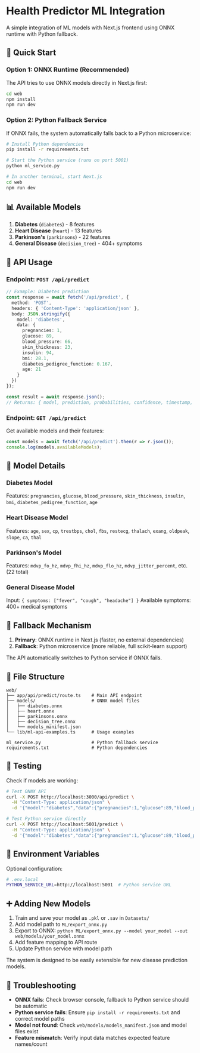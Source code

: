 # Health Predictor ML Integration

A simple integration of ML models with Next.js frontend using ONNX runtime with Python fallback.

## 🚀 Quick Start

### Option 1: ONNX Runtime (Recommended)

The API tries to use ONNX models directly in Next.js first:

```bash
cd web
npm install
npm run dev
```

### Option 2: Python Fallback Service

If ONNX fails, the system automatically falls back to a Python microservice:

```bash
# Install Python dependencies
pip install -r requirements.txt

# Start the Python service (runs on port 5001)
python ml_service.py

# In another terminal, start Next.js
cd web
npm run dev
```

## 📊 Available Models

1. **Diabetes** (`diabetes`) - 8 features
2. **Heart Disease** (`heart`) - 13 features  
3. **Parkinson's** (`parkinsons`) - 22 features
4. **General Disease** (`decision_tree`) - 404+ symptoms

## 🔧 API Usage

### Endpoint: `POST /api/predict`

```typescript
// Example: Diabetes prediction
const response = await fetch('/api/predict', {
  method: 'POST',
  headers: { 'Content-Type': 'application/json' },
  body: JSON.stringify({
    model: 'diabetes',
    data: {
      pregnancies: 1,
      glucose: 89,
      blood_pressure: 66,
      skin_thickness: 23,
      insulin: 94,
      bmi: 28.1,
      diabetes_pedigree_function: 0.167,
      age: 21
    }
  })
});

const result = await response.json();
// Returns: { model, prediction, probabilities, confidence, timestamp, source }
```

### Endpoint: `GET /api/predict`

Get available models and their features:

```typescript
const models = await fetch('/api/predict').then(r => r.json());
console.log(models.availableModels);
```

## 🏥 Model Details

### Diabetes Model
Features: `pregnancies`, `glucose`, `blood_pressure`, `skin_thickness`, `insulin`, `bmi`, `diabetes_pedigree_function`, `age`

### Heart Disease Model  
Features: `age`, `sex`, `cp`, `trestbps`, `chol`, `fbs`, `restecg`, `thalach`, `exang`, `oldpeak`, `slope`, `ca`, `thal`

### Parkinson's Model
Features: `mdvp_fo_hz`, `mdvp_fhi_hz`, `mdvp_flo_hz`, `mdvp_jitter_percent`, etc. (22 total)

### General Disease Model
Input: `{ symptoms: ["fever", "cough", "headache"] }`
Available symptoms: 400+ medical symptoms

## 🔄 Fallback Mechanism

1. **Primary**: ONNX runtime in Next.js (faster, no external dependencies)
2. **Fallback**: Python microservice (more reliable, full scikit-learn support)

The API automatically switches to Python service if ONNX fails.

## 📁 File Structure

```
web/
├── app/api/predict/route.ts    # Main API endpoint
├── models/                     # ONNX model files
│   ├── diabetes.onnx
│   ├── heart.onnx
│   ├── parkinsons.onnx
│   ├── decision_tree.onnx
│   └── models_manifest.json
└── lib/ml-api-examples.ts      # Usage examples

ml_service.py                   # Python fallback service
requirements.txt                # Python dependencies
```

## 🧪 Testing

Check if models are working:

```bash
# Test ONNX API
curl -X POST http://localhost:3000/api/predict \
  -H "Content-Type: application/json" \
  -d '{"model":"diabetes","data":{"pregnancies":1,"glucose":89,"blood_pressure":66,"skin_thickness":23,"insulin":94,"bmi":28.1,"diabetes_pedigree_function":0.167,"age":21}}'

# Test Python service directly  
curl -X POST http://localhost:5001/predict \
  -H "Content-Type: application/json" \
  -d '{"model":"diabetes","data":{"pregnancies":1,"glucose":89,"blood_pressure":66,"skin_thickness":23,"insulin":94,"bmi":28.1,"diabetes_pedigree_function":0.167,"age":21}}'
```

## 🔧 Environment Variables

Optional configuration:

```bash
# .env.local
PYTHON_SERVICE_URL=http://localhost:5001  # Python service URL
```

## ➕ Adding New Models

1. Train and save your model as `.pkl` or `.sav` in `Datasets/`
2. Add model path to `ML/export_onnx.py` 
3. Export to ONNX: `python ML/export_onnx.py --model your_model --out web/models/your_model.onnx`
4. Add feature mapping to API route
5. Update Python service with model path

The system is designed to be easily extensible for new disease prediction models.

## 🐛 Troubleshooting

- **ONNX fails**: Check browser console, fallback to Python service should be automatic
- **Python service fails**: Ensure `pip install -r requirements.txt` and correct model paths
- **Model not found**: Check `web/models/models_manifest.json` and model files exist
- **Feature mismatch**: Verify input data matches expected feature names/count
